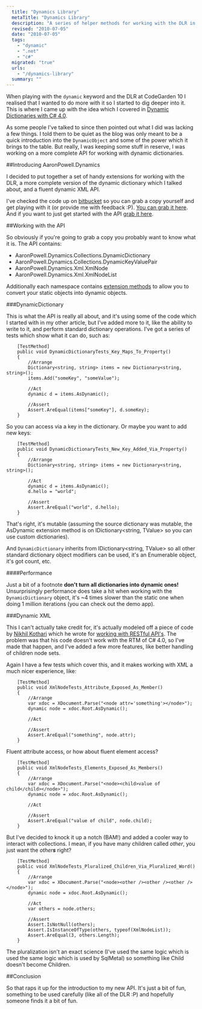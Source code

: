 ```yaml
---
  title: "Dynamics Library"
  metaTitle: "Dynamics Library"
  description: "A series of helper methods for working with the DLR in C# 4.0"
  revised: "2010-07-05"
  date: "2010-07-05"
  tags: 
    - "dynamic"
    - ".net"
    - "c#"
  migrated: "true"
  urls: 
    - "/dynamics-library"
  summary: ""
---
```

When playing with the `dynamic` keyword and the DLR at CodeGarden 10 I realised that I wanted to do more with it so I started to dig deeper into it. This is where I came up with the idea which I covered in [Dynamic Dictionaries with C# 4.0][1].

As some people I've talked to since then pointed out what I did was lacking a few things. I told them to be quiet as the blog was only meant to be a quick introduction into the `DynamicObject` and some of the power which it brings to the table. But really, I was keeping some stuff in reserve, I was working on a more complete API for working with dynamic dictionaries.

##Introducing AaronPowell.Dynamics

I decided to put together a set of handy extensions for working with the DLR, a more complete version of the dynamic dictionary which I talked about, and a fluent dynamic XML API.

I've checked the code up on [bitbucket][2] so you can grab a copy yourself and get playing with it (or provide me with feedback :P). [You can grab it here][3]. And if you want to just get started with the API [grab it here][4].

##Working with the API

So obviously if you're going to grab a copy you probably want to know what it is. The API contains:

 - AaronPowell.Dynamics.Collections.DynamicDictionary
 - AaronPowell.Dynamics.Collections.DynamicKeyValuePair
 - AaronPowell.Dynamics.Xml.XmlNode
 - AaronPowell.Dynamics.Xml.XmlNodeList

Additionally each namespace contains [extension methods][5] to allow you to convert your static objects into dynamic objects.

###DynamicDictionary

This is what the API is really all about, and it's using some of the code which I started with in my other article, but I've added more to it, like the ability to write to it, and perform standard dictionary operations. I've got a series of tests which show what it can do, such as:

        [TestMethod]
        public void DynamicDictionaryTests_Key_Maps_To_Property()
        {
            //Arrange
            Dictionary<string, string> items = new Dictionary<string, string>();
            items.Add("someKey", "someValue");

            //Act
            dynamic d = items.AsDynamic();

            //Assert
            Assert.AreEqual(items["someKey"], d.someKey);
        }

So you can access via a key in the dictionary. Or maybe you want to add new keys:

        [TestMethod]
        public void DynamicDictionaryTests_New_Key_Added_Via_Property()
        {
            //Arrange
            Dictionary<string, string> items = new Dictionary<string, string>();

            //Act
            dynamic d = items.AsDynamic();
            d.hello = "world";

            //Assert
            Assert.AreEqual("world", d.hello);
        }

That's right, it's mutable (assuming the source dictionary was mutable, the AsDynamic extension method is on IDictionary<string, TValue> so you can use custom dictionaries).

And `DynamicDictionary` inherits from IDictionary<string, TValue> so all other standard dictionary object modifiers can be used, it's an Enumerable object, it's got count, etc.

####Performance

Just a bit of a footnote **don't turn all dictionaries into dynamic ones!** Unsurprisingly performance does take a hit when working with the `DynamicDictionary` object, it's ~4 times slower than the static one when doing 1 million iterations (you can check out the demo app).

###Dynamic XML

This I can't actually take credit for, it's actually modeled off a piece of code by [Nikhil Kothari][6] which he wrote for [working with RESTful API's][7]. The problem was that his code doesn't work with the RTM of C# 4.0, so I've made that happen, and I've added a few more features, like better handling of children node sets.

Again I have a few tests which cover this, and it makes working with XML a much nicer experience, like:

        [TestMethod]
        public void XmlNodeTests_Attribute_Exposed_As_Member()
        {
            //Arrange
            var xdoc = XDocument.Parse("<node attr='something'></node>");
            dynamic node = xdoc.Root.AsDynamic();

            //Act

            //Assert
            Assert.AreEqual("something", node.attr);
        }

Fluent attribute access, or how about fluent element access?

        [TestMethod]
        public void XmlNodeTests_Elements_Exposed_As_Members()
        {
            //Arrange
            var xdoc = XDocument.Parse("<node><child>value of child</child></node>");
            dynamic node = xdoc.Root.AsDynamic();

            //Act

            //Assert
            Assert.AreEqual("value of child", node.child);
        }

But I've decided to knock it up a notch (BAM!) and added a cooler way to interact with collections. I mean, if you have many children called *other*, you just want the *other**s*** right?

        [TestMethod]
        public void XmlNodeTests_Pluralized_Children_Via_Pluralized_Word()
        {
            //Arrange
            var xdoc = XDocument.Parse("<node><other /><other /><other /></node>");
            dynamic node = xdoc.Root.AsDynamic();

            //Act
            var others = node.others;

            //Assert
            Assert.IsNotNull(others);
            Assert.IsInstanceOfType(others, typeof(XmlNodeList));
            Assert.AreEqual(3, others.Length);
        }

The pluralization isn't an exact science (I've used the same logic which is used the same logic which is used by SqlMetal) so something like Child doesn't become Children.

##Conclusion

So that raps it up for the introduction to my new API. It's just a bit of fun, something to be used carefully (like all of the DLR :P) and hopefully someone finds it a bit of fun.


  [1]: /dynamic-dictionaries-with-csharp-4
  [2]: http://bitbucket.org
  [3]: http://bitbucket.org/slace/aaronpowell.dynamics
  [4]: /get/csharp/AaronPowell.Dynamics.zip
  [5]: /are-extension-methods-really-evil
  [6]: http://www.nikhilk.net/
  [7]: http://www.nikhilk.net/CSharp-Dynamic-Programming-REST-Services.aspx